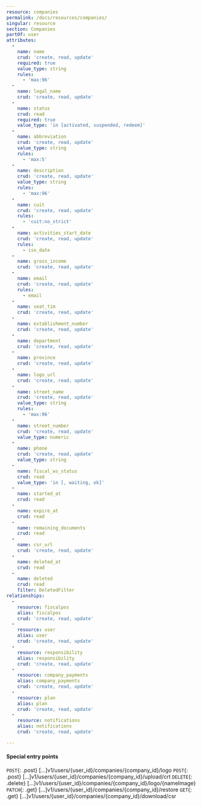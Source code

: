 ```yaml
---
resource: companies
permalink: /docs/resources/companies/
singular: resource
section: Companies
partOf: user
attributes:
  -
    name: name
    crud: 'create, read, update'
    required: true
    value_type: string
    rules:
      - 'max:96'
  -
    name: legal_name
    crud: 'create, read, update'
  -
    name: status
    crud: read
    required: true
    value_type: 'in [activated, suspended, redeem]'
  -
    name: abbreviation
    crud: 'create, read, update'
    value_type: string
    rules:
      - 'max:5'
  -
    name: description
    crud: 'create, read, update'
    value_type: string
    rules:
      - 'max:96'
  -
    name: cuit
    crud: 'create, read, update'
    rules:
      - 'cuit:no_strict'
  -
    name: activities_start_date
    crud: 'create, read, update'
    rules:
      - iso_date
  -
    name: gross_income
    crud: 'create, read, update'
  -
    name: email
    crud: 'create, read, update'
    rules:
      - email
  -
    name: seat_tim
    crud: 'create, read, update'
  -
    name: establishment_number
    crud: 'create, read, update'
  -
    name: department
    crud: 'create, read, update'
  -
    name: province
    crud: 'create, read, update'
  -
    name: logo_url
    crud: 'create, read, update'
  -
    name: street_name
    crud: 'create, read, update'
    value_type: string
    rules:
      - 'max:96'
  -
    name: street_number
    crud: 'create, read, update'
    value_type: numeric
  -
    name: phone
    crud: 'create, read, update'
    value_type: string
  -
    name: fiscal_ws_status
    crud: read
    value_type: 'in [, waiting, ok]'
  -
    name: started_at
    crud: read
  -
    name: expire_at
    crud: read
  -
    name: remaining_documents
    crud: read
  -
    name: csr_url
    crud: 'create, read, update'
  -
    name: deleted_at
    crud: read
  -
    name: deleted
    crud: read
    filter: DeletedFilter
relationships:
  -
    resource: fiscalpos
    alias: fiscalpos
    crud: 'create, read, update'
  -
    resource: user
    alias: user
    crud: 'create, read, update'
  -
    resource: responsibility
    alias: responsibility
    crud: 'create, read, update'
  -
    resource: company_payments
    alias: company_payments
    crud: 'create, read, update'
  -
    resource: plan
    alias: plan
    crud: 'create, read, update'
  -
    resource: notifications
    alias: notifications
    crud: 'create, read, update'

---
```


#### Special entry points

`POST`{: .post} [...]v1/users/{user_id}/companies/{company_id}/logo
`POST`{: .post} [...]v1/users/{user_id}/companies/{company_id}/upload/crt
`DELETE`{: .delete} [...]v1/users/{user_id}/companies/{company_id}/logo/{nameImage}
`PATCH`{: .get} [...]v1/users/{user_id}/companies/{company_id}/restore
`GET`{: .get} [...]v1/users/{user_id}/companies/{company_id}/download/csr
